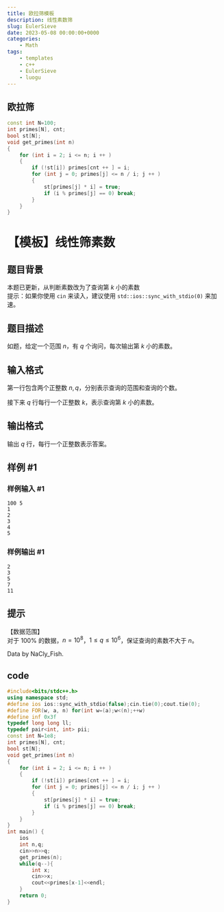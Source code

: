 ```yaml
---
title: 欧拉筛模板
description: 线性素数筛
slug: EulerSieve
date: 2023-05-08 00:00:00+0000
categories:
    - Math
tags:
    - templates
    - c++
    - EulerSieve
    - luogu
---
```

## 欧拉筛
```cpp
const int N=100;
int primes[N], cnt;
bool st[N];
void get_primes(int n)
{
    for (int i = 2; i <= n; i ++ )
    {
        if (!st[i]) primes[cnt ++ ] = i;
        for (int j = 0; primes[j] <= n / i; j ++ )
        {
            st[primes[j] * i] = true;
            if (i % primes[j] == 0) break;
        }
    }
}
```
# 【模板】线性筛素数

## 题目背景

本题已更新，从判断素数改为了查询第 $k$ 小的素数  
提示：如果你使用  `cin` 来读入，建议使用 `std::ios::sync_with_stdio(0)` 来加速。

## 题目描述

如题，给定一个范围 $n$，有 $q$ 个询问，每次输出第 $k$ 小的素数。

## 输入格式

第一行包含两个正整数 $n,q$，分别表示查询的范围和查询的个数。

接下来 $q$ 行每行一个正整数 $k$，表示查询第 $k$ 小的素数。

## 输出格式

输出 $q$ 行，每行一个正整数表示答案。

## 样例 #1

### 样例输入 #1

```
100 5
1
2
3
4
5
```

### 样例输出 #1

```
2
3
5
7
11
```

## 提示

【数据范围】  
对于 $100\%$ 的数据，$n = 10^8$，$1 \le q \le 10^6$，保证查询的素数不大于 $n$。

Data by NaCly\_Fish.
## code
```cpp
#include<bits/stdc++.h>
using namespace std;
#define ios ios::sync_with_stdio(false);cin.tie(0);cout.tie(0);
#define FOR(w, a, n) for(int w=(a);w<(n);++w)
#define inf 0x3f
typedef long long ll;
typedef pair<int, int> pii;
const int N=1e8;
int primes[N], cnt;
bool st[N];
void get_primes(int n)
{
    for (int i = 2; i <= n; i ++ )
    {
        if (!st[i]) primes[cnt ++ ] = i;
        for (int j = 0; primes[j] <= n / i; j ++ )
        {
            st[primes[j] * i] = true;
            if (i % primes[j] == 0) break;
        }
    }
}
int main() {
    ios
    int n,q;
    cin>>n>>q;
    get_primes(n);
    while(q--){
        int x;
        cin>>x;
        cout<<primes[x-1]<<endl;
    }
    return 0;
}
```